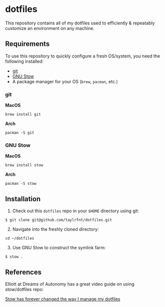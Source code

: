 # dotfiles
This repository contains all of my dotfiles used to efficiently & repeatably customize an 
environment on any machine.

## Requirements
To use this repository to quickly configure a fresh OS/system, you need the following installed:
* [git](https://git-scm.com/)
* [GNU Stow](https://www.gnu.org/software/stow/)
* A package manager for your OS (`brew`, `pacman`, etc.)

### git
**MacOS**
```
brew install git
```
**Arch**
```
pacman -S git
```

### GNU Stow
**MacOS**
```
brew install stow
```
**Arch**
```
pacman -S stow
```

## Installation
1. Check out this `dotfiles` repo in your `$HOME` directory using git:
```
$ git clone git@github.com/taylrfnt/dotfiles.git
```
2. Navigate into the freshly cloned directory:
```
cd ~/dotfiles
```
3. Use GNU Stow to construct the symlink farm:
```
$ stow .
```

## References
Elliott at Dreams of Autonomy has a great video guide on using stow/dotfiles repo:

[Stow has forever changed the way I manage my dotfiles](https://www.youtube.com/watch?v=y6XCebnB9gs)
